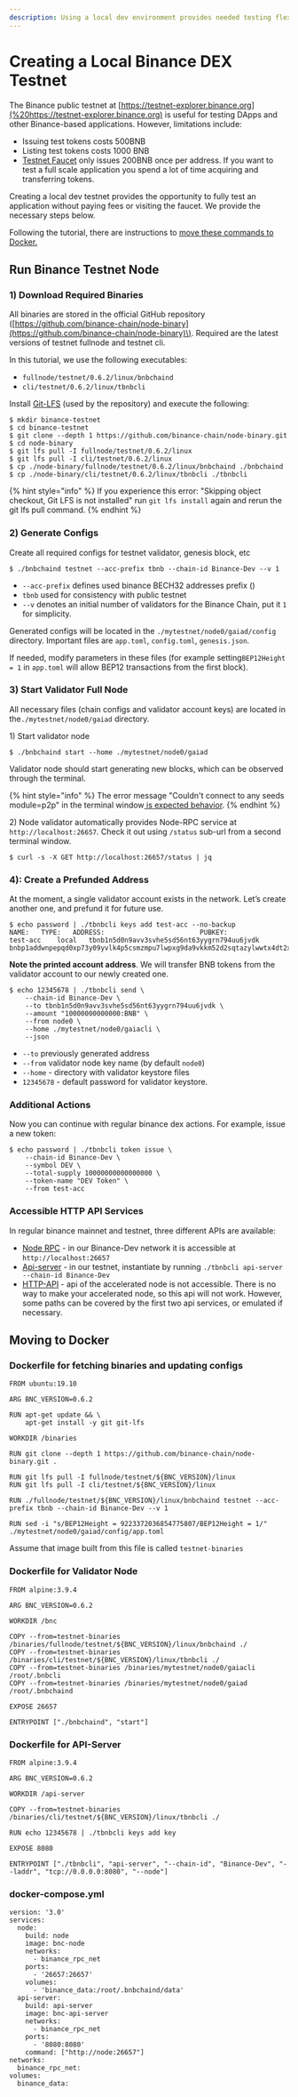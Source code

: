```yaml
---
description: Using a local dev environment provides needed testing flexibility
---
```


# Creating a Local Binance DEX Testnet

The Binance public testnet at [https://testnet-explorer.binance.org](%20https://testnet-explorer.binance.org) is useful for testing DApps and other Binance-based applications. However, limitations include:

* Issuing test tokens costs 500BNB
* Listing test tokens costs 1000 BNB
* [Testnet Faucet](https://www.binance.com/en/dex/testnet/address) only issues 200BNB once per address. If you want to test a full scale application you spend a lot of time acquiring and transferring tokens.

Creating a local dev testnet provides the opportunity to fully test an application without paying fees or visiting the faucet. We provide the necessary steps below. 

Following the tutorial, there are instructions to [move these commands to Docker.](creating-a-local-binance-dex-testnet.md#moving-to-docker)

## Run Binance Testnet Node

### 1\) Download Required Binaries

All binaries are stored in the official GitHub repository \([https://github.com/binance-chain/node-binary](https://github.com/binance-chain/node-binary)\). Required are the latest versions of testnet fullnode and testnet cli. 

In this tutorial,  we use the following executables:

* `fullnode/testnet/0.6.2/linux/bnbchaind`
* `cli/testnet/0.6.2/linux/tbnbcli`

Install [Git-LFS](https://git-lfs.github.com/) \(used by the repository\) and execute the following:

```text
$ mkdir binance-testnet
$ cd binance-testnet
$ git clone --depth 1 https://github.com/binance-chain/node-binary.git
$ cd node-binary
$ git lfs pull -I fullnode/testnet/0.6.2/linux
$ git lfs pull -I cli/testnet/0.6.2/linux
$ cp ./node-binary/fullnode/testnet/0.6.2/linux/bnbchaind ./bnbchaind
$ cp ./node-binary/cli/testnet/0.6.2/linux/tbnbcli ./tbnbcli
```

{% hint style="info" %}
If you experience this error: "Skipping object checkout, Git LFS is not installed" run `git lfs install` again and rerun the git lfs pull command.
{% endhint %}

### 2\) Generate Configs

Create all required configs for testnet validator, genesis block, etc

```text
$ ./bnbchaind testnet --acc-prefix tbnb --chain-id Binance-Dev --v 1
```

* `--acc-prefix` defines used binance BECH32 addresses prefix \(\)
* `tbnb` used for consistency with public testnet
* `--v` denotes an initial number of validators for the Binance Chain, put it `1` for simplicity.

Generated configs will be located in the `./mytestnet/node0/gaiad/config` directory. Important files are `app.toml`, `config.toml`, `genesis.json`.

If needed, modify parameters in these files \(for example setting`BEP12Height = 1` in `app.toml` will allow BEP12 transactions from the first block\).

### 3\) Start Validator Full Node

All necessary files \(chain configs and validator account keys\) are located in the`./mytestnet/node0/gaiad` directory.

1\) Start validator node

```text
$ ./bnbchaind start --home ./mytestnet/node0/gaiad
```

Validator node should start generating new blocks, which can be observed through the terminal.

{% hint style="info" %}
The error message "Couldn't connect to any seeds module=p2p" in the terminal window[ is expected behavior](https://github.com/tendermint/tendermint/issues/2757).
{% endhint %}

2\) Node validator automatically provides Node-RPC service at `http://localhost:26657`. Check it out using `/status` sub-url from a second terminal window.

```text
$ curl -s -X GET http://localhost:26657/status | jq 
```

### 4\): Create a Prefunded Address

At the moment, a single validator account exists in the network. Let’s create another one, and prefund it for future use.

```text
$ echo password | ./tbnbcli keys add test-acc --no-backup
NAME:	TYPE:	ADDRESS:						PUBKEY:
test-acc	local	tbnb1n5d0n9avv3svhe5sd56nt63yygrn794uu6jvdk	bnbp1addwnpepqd0xp73y09yvlk4p5csmzmpu7lwpxg9da9vkkm52d2sqtazylwwtx4dt2xwjwqtq
```

**Note the printed account address**. We will transfer BNB tokens from the validator account to our newly created one.

```text
$ echo 12345678 | ./tbnbcli send \
    --chain-id Binance-Dev \
    --to tbnb1n5d0n9avv3svhe5sd56nt63yygrn794uu6jvdk \
    --amount "10000000000000:BNB" \
    --from node0 \
    --home ./mytestnet/node0/gaiacli \
    --json
```

* `--to` previously generated address
*  `--from` validator node key name \(by default `node0`\)
* `--home` - directory with validator keystore files
* `12345678` - default password for validator keystore.

### Additional Actions

Now you can continue with regular binance dex actions. For example, issue a new token:

```text
$ echo password | ./tbnbcli token issue \
    --chain-id Binance-Dev \
    --symbol DEV \
    --total-supply 10000000000000000 \
    --token-name "DEV Token" \
    --from test-acc
```

### Accessible HTTP API Services

In regular binance mainnet and testnet, three different APIs are available:

* [Node RPC](https://docs.binance.org/api-reference/node-rpc.html) - in our Binance-Dev network it is accessible at `http://localhost:26657`
* [Api-server](https://docs.binance.org/api-reference/api-server.html) - in our testnet, instantiate by running `./tbnbcli api-server --chain-id Binance-Dev`
* [HTTP-API](https://docs.binance.org/api-reference/dex-api/paths.html) - api of the accelerated node is not accessible. There is no way to make your accelerated node, so this api will not work. However, some paths can be covered by the first two api services, or emulated if necessary.

## Moving to Docker

### **Dockerfile for fetching binaries and updating configs**

```text
FROM ubuntu:19.10

ARG BNC_VERSION=0.6.2

RUN apt-get update && \
    apt-get install -y git git-lfs

WORKDIR /binaries

RUN git clone --depth 1 https://github.com/binance-chain/node-binary.git .

RUN git lfs pull -I fullnode/testnet/${BNC_VERSION}/linux
RUN git lfs pull -I cli/testnet/${BNC_VERSION}/linux

RUN ./fullnode/testnet/${BNC_VERSION}/linux/bnbchaind testnet --acc-prefix tbnb --chain-id Binance-Dev --v 1

RUN sed -i "s/BEP12Height = 9223372036854775807/BEP12Height = 1/" ./mytestnet/node0/gaiad/config/app.toml
```

Assume that image built from this file is called `testnet-binaries`

### **Dockerfile for Validator Node**

```text
FROM alpine:3.9.4

ARG BNC_VERSION=0.6.2

WORKDIR /bnc

COPY --from=testnet-binaries /binaries/fullnode/testnet/${BNC_VERSION}/linux/bnbchaind ./
COPY --from=testnet-binaries /binaries/cli/testnet/${BNC_VERSION}/linux/tbnbcli ./
COPY --from=testnet-binaries /binaries/mytestnet/node0/gaiacli /root/.bnbcli
COPY --from=testnet-binaries /binaries/mytestnet/node0/gaiad /root/.bnbchaind

EXPOSE 26657

ENTRYPOINT ["./bnbchaind", "start"]
```

### **Dockerfile for API-Server**

```text
FROM alpine:3.9.4

ARG BNC_VERSION=0.6.2

WORKDIR /api-server

COPY --from=testnet-binaries /binaries/cli/testnet/${BNC_VERSION}/linux/tbnbcli ./

RUN echo 12345678 | ./tbnbcli keys add key

EXPOSE 8080

ENTRYPOINT ["./tbnbcli", "api-server", "--chain-id", "Binance-Dev", "--laddr", "tcp://0.0.0.0:8080", "--node"]
```

### **docker-compose.yml**

```text
version: '3.0'
services:
  node:
    build: node
    image: bnc-node
    networks:
      - binance_rpc_net
    ports:
      - '26657:26657'
    volumes:
      - 'binance_data:/root/.bnbchaind/data'
  api-server:
    build: api-server
    image: bnc-api-server
    networks:
      - binance_rpc_net
    ports:
      - '8080:8080'
    command: ["http://node:26657"]
networks:
  binance_rpc_net:
volumes:
  binance_data:
```



